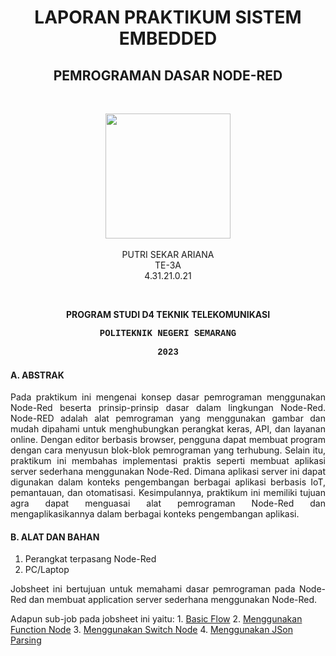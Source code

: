 <h1 align="center">LAPORAN PRAKTIKUM SISTEM EMBEDDED</h1>
<h2 align="center"> PEMROGRAMAN DASAR NODE-RED </h2>
<br>
<p align="center">
  <img src="https://en.polines.ac.id/images/logo_bw.jpg" width="200" height="200">
<br>
<br>PUTRI SEKAR ARIANA
<br>TE-3A
<br>4.31.21.0.21</p>
<br>
<b><p align="center">PROGRAM STUDI D4 TEKNIK TELEKOMUNIKASI</p>
<p style="font-family:courier;" align="center">POLITEKNIK NEGERI SEMARANG</p>
<p style="font-family:courier;" align="center">2023</p></b> 

#### A. ABSTRAK
<p align="justify">
  Pada praktikum ini mengenai konsep dasar pemrograman menggunakan Node-Red beserta prinsip-prinsip dasar dalam lingkungan Node-Red. Node-RED adalah alat pemrograman yang menggunakan gambar dan mudah dipahami untuk menghubungkan perangkat keras, API, dan layanan online. Dengan editor berbasis browser, pengguna dapat membuat program dengan cara menyusun blok-blok pemrograman yang terhubung. Selain itu, praktikum ini membahas implementasi praktis seperti membuat aplikasi server sederhana menggunakan Node-Red. Dimana aplikasi server ini dapat digunakan dalam konteks pengembangan berbagai aplikasi berbasis IoT, pemantauan, dan otomatisasi. Kesimpulannya, praktikum ini memiliki tujuan agra dapat menguasai alat pemrograman Node-Red dan mengaplikasikannya dalam berbagai konteks pengembangan aplikasi. </p>

#### B. ALAT DAN BAHAN
1) Perangkat terpasang Node-Red
2) PC/Laptop

<p align="justify"> 
  Jobsheet ini bertujuan untuk memahami dasar pemrograman pada Node-Red dan membuat application server sederhana menggunakan Node-Red. </p>
Adapun sub-job pada jobsheet ini yaitu:
  1. <a href="https://github.com/sekarnaa/sistem-embedded-new/blob/main/Laporan%205/Basic%20Flow">Basic Flow</a>
  2. <a href="https://github.com/raolaay/SistemEmbedded/tree/master/Jobsheet%205/Menggunakan%20Function%20Node">Menggunakan Function Node</a>
  3. <a href="https://github.com/raolaay/SistemEmbedded/tree/master/Jobsheet%205/Menggunakan%20Switch%20Node">Menggunakan Switch Node</a>
  4. <a href="https://github.com/raolaay/SistemEmbedded/tree/master/Jobsheet%205/Menggunakan%20JSon%20Parsing">Menggunakan JSon Parsing</a>

